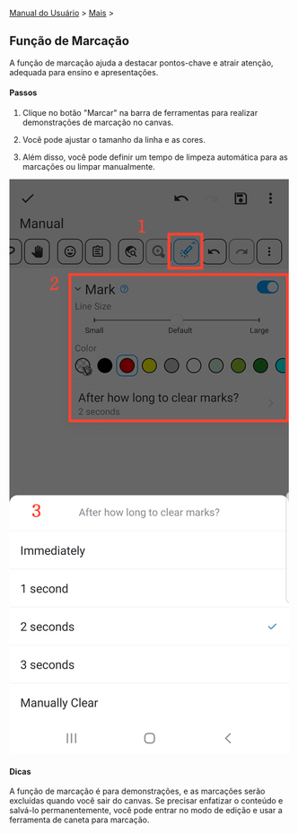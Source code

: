 [Manual do Usuário](/dragonnest/drawnote/manual/pt) > [Mais](/dragonnest/drawnote/manual/pt/mais) >

Função de Marcação
---
A função de marcação ajuda a destacar pontos-chave e atrair atenção, adequada para ensino e apresentações.

#### Passos

1. Clique no botão "Marcar" na barra de ferramentas para realizar demonstrações de marcação no canvas.

2. Você pode ajustar o tamanho da linha e as cores.

3. Além disso, você pode definir um tempo de limpeza automática para as marcações ou limpar manualmente.

![Função de Marcação](imgs/marking_function1.png)

#### Dicas
A função de marcação é para demonstrações, e as marcações serão excluídas quando você sair do canvas. Se precisar enfatizar o conteúdo e salvá-lo permanentemente, você pode entrar no modo de edição e usar a ferramenta de caneta para marcação.